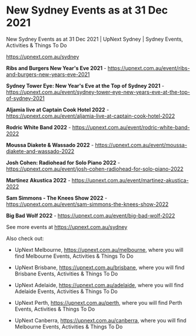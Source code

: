 # New Sydney Events as at 31 Dec 2021
New Sydney Events as at 31 Dec 2021 | UpNext Sydney | Sydney Events, Activities &amp; Things To Do

https://upnext.com.au/sydney


**Ribs and Burgers New Year's Eve 2021** - https://upnext.com.au/event/ribs-and-burgers-new-years-eve-2021

**Sydney Tower Eye: New Year's Eve at the Top of Sydney 2021** - https://upnext.com.au/event/sydney-tower-eye-new-years-eve-at-the-top-of-sydney-2021

**Aljamia live at Captain Cook Hotel 2022** - https://upnext.com.au/event/aljamia-live-at-captain-cook-hotel-2022

**Rodric White Band 2022** - https://upnext.com.au/event/rodric-white-band-2022

**Moussa Diakete & Wassado 2022** - https://upnext.com.au/event/moussa-diakete-and-wassado-2022

**Josh Cohen: Radiohead for Solo Piano 2022** - https://upnext.com.au/event/josh-cohen-radiohead-for-solo-piano-2022

**Martinez Akustica 2022** - https://upnext.com.au/event/martinez-akustica-2022

**Sam Simmons - The Knees Show 2022** - https://upnext.com.au/event/sam-simmons-the-knees-show-2022

**Big Bad Wolf 2022** - https://upnext.com.au/event/big-bad-wolf-2022



See more events at https://upnext.com.au/sydney


Also check out:

* UpNext Melbourne, https://upnext.com.au/melbourne, where you will find Melbourne Events, Activities & Things To Do

* UpNext Brisbane, https://upnext.com.au/brisbane, where you will find Brisbane Events, Activities & Things To Do

* UpNext Adelaide, https://upnext.com.au/adelaide, where you will find Adelaide Events, Activities & Things To Do

* UpNext Perth, https://upnext.com.au/perth, where you will find Perth Events, Activities & Things To Do

* UpNext Canberra, https://upnext.com.au/canberra, where you will find Melbourne Events, Activities & Things To Do